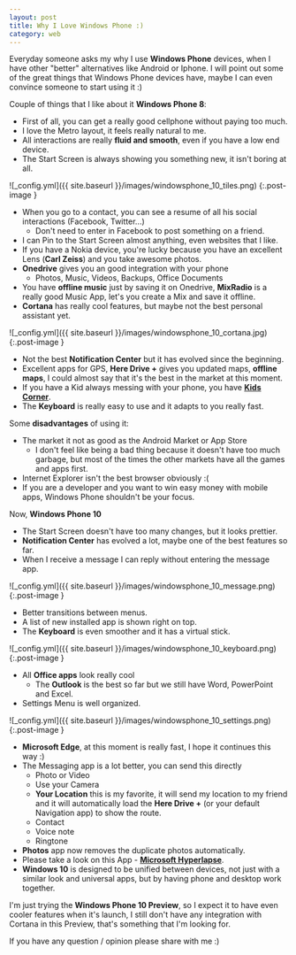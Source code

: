 ```yaml
---
layout: post
title: Why I Love Windows Phone :)
category: web
---
```


Everyday someone asks my why I use **Windows Phone** devices, when I have other "better" alternatives like Android or Iphone. I will point out some of the great things that Windows Phone devices have,
maybe I can even convince someone to start using it :)

Couple of things that I like about it **Windows Phone 8**:

* First of all, you can get a really good cellphone without paying too much.
* I love the Metro layout, it feels really natural to me.
* All interactions are really **fluid and smooth**, even if you have a low end device.
* The Start Screen is always showing you something new, it isn't boring at all.

![_config.yml]({{ site.baseurl }}/images/windowsphone_10_tiles.png)
{:.post-image }

* When you go to a contact, you can see a resume of all his social interactions (Facebook, Twitter...)
    * Don't need to enter in Facebook to post something on a friend.
* I can Pin to the Start Screen almost anything, even websites that I like.
* If you have a Nokia device, you're lucky because you have an excellent Lens (**Carl Zeiss**) and you take awesome photos.
* **Onedrive** gives you an good integration with your phone
    * Photos, Music, Videos, Backups, Office Documents
* You have **offline music** just by saving it on Onedrive, **MixRadio** is a really good Music App, let's you create a Mix and save it offline.
* **Cortana** has really cool features, but maybe not the best personal assistant yet.

![_config.yml]({{ site.baseurl }}/images/windowsphone_10_cortana.jpg)
{:.post-image }

* Not the best **Notification Center** but it has evolved since the beginning.
* Excellent apps for GPS, **Here Drive +** gives you updated maps, **offline maps**, I could almost say that it's the best in the market at this moment.
* If you have a Kid always messing with your phone, you have <a target="_blank" href="https://www.youtube.com/watch?v=475jxWQ955c)">**Kids Corner**</a>.
* The **Keyboard** is really easy to use and it adapts to you really fast.

Some **disadvantages** of using it:

* The market it not as good as the Android Market or App Store
    * I don't feel like being a bad thing because it doesn't have too much garbage, but most of the times the other markets have all the games and apps first.
* Internet Explorer isn't the best browser obviously :(
* If you are a developer and you want to win easy money with mobile apps, Windows Phone shouldn't be your focus.


Now, **Windows Phone 10**

* The Start Screen doesn't have too many changes, but it looks prettier.
* **Notification Center** has evolved a lot, maybe one of the best features so far.
* When I receive a message I can reply without entering the message app.

![_config.yml]({{ site.baseurl }}/images/windowsphone_10_message.png)
{:.post-image }

* Better transitions between menus.
* A list of new installed app is shown right on top.
* The **Keyboard** is even smoother and it has a virtual stick.

![_config.yml]({{ site.baseurl }}/images/windowsphone_10_keyboard.png)
{:.post-image }

* All **Office apps** look really cool
    * The **Outlook** is the best so far but we still have Word, PowerPoint and Excel.
* Settings Menu is well organized.

![_config.yml]({{ site.baseurl }}/images/windowsphone_10_settings.png)
{:.post-image }

* **Microsoft Edge**, at this moment is really fast, I hope it continues this way :)
* The Messaging app is a lot better, you can send this directly
    * Photo or Video
    * Use your Camera
    * **Your Location** this is my favorite, it will send my location to my friend and it will automatically load the **Here Drive +** (or your default Navigation app) to show the route.
    * Contact
    * Voice note
    * Ringtone
* **Photos** app now removes the duplicate photos automatically.
* Please take a look on this App - <a target="_blank" href="https://www.youtube.com/watch?v=7vygZF1pXT8">**Microsoft Hyperlapse**</a>.
* **Windows 10** is designed to be unified between devices, not just with a similar look and universal apps, but by having phone and desktop work together.

I'm just trying the **Windows Phone 10 Preview**, so I expect it to have even cooler features when it's launch, I still don't have any integration with Cortana in this Preview,
 that's something that I'm looking for.



 If you have any question / opinion please share with me :)
